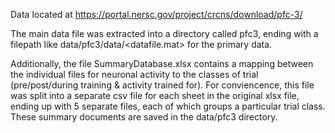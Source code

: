 Data located at https://portal.nersc.gov/project/crcns/download/pfc-3/

The main data file was extracted into a directory called pfc3, ending with a filepath like data/pfc3/data/<datafile.mat> for the primary data.

Additionally, the file SummaryDatabase.xlsx contains a mapping between the individual files for neuronal activity to the classes of trial (pre/post/during training & activity trained for). For conviencence, this file was split into a separate csv file for each sheet in the original xlsx file, ending up with 5 separate files, each of which groups a particular trial class. These summary documents are saved in the data/pfc3 directory.
